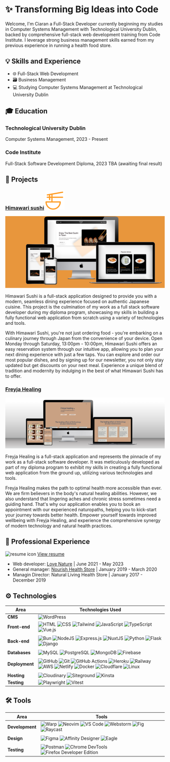 # ✨ Transforming Big Ideas into Code

Welcome, I'm Ciaran a Full-Stack Developer currently beginning my studies in Computer Systems Management with Technological University Dublin, backed by comprehensive full-stack web development training from Code Institute. I leverage strong business management skills earned from my previous experience in running a health food store. 

## 💡 Skills and Experience

-  🌐 Full-Stack Web Development
-  🗃️ Business Management
-  💻 Studying Computer Systems Management at Technological University Dublin

## 🎓 Education

### Technological University Dublin
Computer Systems Management, 2023 - Present

### Code Institute
Full-Stack Software Development Diploma, 2023 TBA (awaiting final result)

## 📃 Projects

### [Himawari sushi](https://github.com/ciaran-io/himawari-sushi) ![logo](https://github.com/ciaran-io/himawari-sushi/blob/main/docs/design/logo.svg)

![mockup](https://github.com/ciaran-io/himawari-sushi/blob/main/docs/design/mockup.png)

Himawari Sushi is a full-stack application designed to provide you with a modern, seamless dining experience focused on authentic Japanese cuisine. This project is the culmination of my work as a full stack software developer during my diploma program, showcasing my skills in building a fully functional web application from scratch using a variety of technologies and tools.

With Himawari Sushi, you're not just ordering food - you're embarking on a culinary journey through Japan from the convenience of your device. Open Monday through Saturday, 13:00pm - 10:00pm, Himawari Sushi offers an easy reservation system through our intuitive app, allowing you to plan your next dining experience with just a few taps. You can explore and order our most popular dishes, and by signing up for our newsletter, you not only stay updated but get discounts on your next meal. Experience a unique blend of tradition and modernity by indulging in the best of what Himawari Sushi has to offer.

### [Freyja Healing](https://github.com/ciaran-io/freyja-healing)

![mockup](https://github.com/ciaran-io/freyja-healing/blob/main/docs/design/mockup.png)

Freyja Healing is a full-stack application and represents the pinnacle of my work as a full-stack software developer. It was meticulously developed as part of my diploma program to exhibit my skills in creating a fully functional web application from the ground up, utilizing various technologies and tools.

Freyja Healing makes the path to optimal health more accessible than ever. We are firm believers in the body's natural healing abilities. However, we also understand that lingering aches and chronic stress sometimes need a guiding hand. That's why our application enables you to book an appointment with our experienced naturopaths, helping you to kick-start your journey towards better health. Empower yourself towards improved wellbeing with Freyja Healing, and experience the comprehensive synergy of modern technology and natural health practices.

## 💼 Professional Experience

![resume icon](https://api.iconify.design/ooui:special-pages-ltr.svg?color=%23888888)
[View resume](https://ciaran-io.dev/resume)

- Web developer: [Love Nature](https://lovenature.ie) | June 2021 - May 2023
- General manager: [Nourish Health Store](https://www.nourish.ie) | January 2019 - March 2020
- Managin Director: Natural Living Health Store | January 2017 - December 2019

## ⚙️ Technologies

|   Area        | Technologies Used |
| ------------- | -------------------------------------------------------------------------- |
| __CMS__       | ![WordPress](https://img.shields.io/badge/-WordPress-333333?style=flat&logo=WordPress)
| __Front-end__ | ![HTML](https://img.shields.io/badge/-HTML5-333333?style=flat&logo=HTML5) ![CSS](https://img.shields.io/badge/-CSS-333333?style=flat&logo=CSS3&logoColor=1572B6) ![Tailwind](https://img.shields.io/badge/-TailwindCSS-333333?style=flat&logo=tailwind-css) ![JavaScript](https://img.shields.io/badge/-JavaScript-333333?style=flat&logo=javascript) ![TypeScript](https://img.shields.io/badge/-TypeScript-333333?style=flat&logo=typescript) ![Vue.js](https://img.shields.io/badge/-Vue.js-333333?style=flat&logo=vue.js) |
|              |  |
| __Back-end__ |![Bun](https://img.shields.io/badge/-Bun-333333?style=flat&logo=Bun) ![NodeJS](https://img.shields.io/badge/-NodeJS-333333?style=flat&logo=Node.js) ![Express.js](https://img.shields.io/badge/-Express-333333?style=flat&logo=express&logoColor=white) ![NuxtJS](https://img.shields.io/badge/-NuxtJS-333333?style=flat&logo=nuxt.js) ![Python](https://img.shields.io/badge/-Python-333333?style=flat&logo=python) ![Flask](https://img.shields.io/badge/-Flask-333333?style=flat&logo=flask) ![Django](https://img.shields.io/badge/-Django-333333?style=flat&logo=django) |
|              |  |
| __Databases__ | ![MySQL](https://img.shields.io/badge/-MySQL-333333?style=flat&logo=mysql) ![PostgreSQL](https://img.shields.io/badge/-PostgreSQL-333333?style=flat&logo=postgresql) ![MongoDB](https://img.shields.io/badge/-MongoDB-333333?style=flat&logo=mongodb) ![Firebase](https://img.shields.io/badge/-Firebase-333333?style=flat&logo=firebase) |
|              |  |
| __Deployment__ | ![GitHub](https://img.shields.io/badge/-GitHub-333333?style=flat&logo=github) ![Git](https://img.shields.io/badge/-Git-333333?style=flat&logo=git) ![GitHub Actions](https://img.shields.io/badge/-GitHub%20Actions-333333?style=flat&logo=github-actions) ![Heroku](https://img.shields.io/badge/-Heroku-333333?style=flat&logo=heroku)  ![Railway](https://img.shields.io/badge/-Railway-333333?style=flat&logo=railway) ![AWS](https://img.shields.io/badge/-AWS-333333?style=flat&logo=amazon-aws) ![Netlify](https://img.shields.io/badge/-Netlify-333333?style=flat&logo=netlify) ![Docker](https://img.shields.io/badge/-Docker-333333?style=flat&logo=docker) ![Cloudflare](https://img.shields.io/badge/-Cloudflare-333333?style=flat&logo=cloudflare) ![Linux](https://img.shields.io/badge/-Linux-333333?style=flat&logo=linux) |
|             |  |
| __Hosting__ | ![Cloudinary](https://img.shields.io/badge/-Cloudinary-333333?style=flat&logo=Cloudinary) ![Siteground](https://img.shields.io/badge/-Siteground-333333?style=flat&logo=Siteground) ![Kinsta](https://img.shields.io/badge/-Kinsta-333333?style=flat&logo=Kinsta)
| __Testing__ | ![Playwright](https://img.shields.io/badge/-Playwright-333333?style=flat&logo=Playwright) ![Vitest](https://img.shields.io/badge/-Vitest-333333?style=flat&logo=Vitest) |

## 🛠️ Tools

|   Area        | Tools |
| ------------- | -------------------------------------------------------------------------- |
| __Development__ | ![Warp](https://img.shields.io/badge/-Warp-333333?style=flat&logo=Warp) ![Neovim](https://img.shields.io/badge/-Neovim-333333?style=flat&logo=Neovim) ![VS Code](https://img.shields.io/badge/-VSCode-333333?style=flat&logo=visual-studio-code) ![Webstorm](https://img.shields.io/badge/-Webstorm-333333?style=flat&logo=Webstorm) ![Fig](https://img.shields.io/badge/-Fig-333333?style=flat&logo=Fig) ![Raycast](https://img.shields.io/badge/-Raycast-333333?style=flat&logo=Raycast) |
|               |     |
| __Design__ | ![Figma](https://img.shields.io/badge/-Figma-333333?style=flat&logo=figma) ![Affinity Designer](https://img.shields.io/badge/-Affinity%20Designer-333333?style=flat&logo=affinity-designer) ![Eagle](https://img.shields.io/badge/-Eagle-333333?style=flat&logo=eagle) |
|               |     |
| __Testing__ | ![Postman](https://img.shields.io/badge/-Postman-333333?style=flat&logo=postman) ![Chrome DevTools](https://img.shields.io/badge/-Chrome%20DevTools-333333?style=flat&logo=google-chrome) ![Firefox Developer Edition](https://img.shields.io/badge/-Firefox%20Developer%20Edition-333333?style=flat&logo=firefox-browser)|
